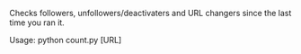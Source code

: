 Checks followers, unfollowers/deactivaters and URL changers since the last time you ran it.

Usage: python count.py [URL]
